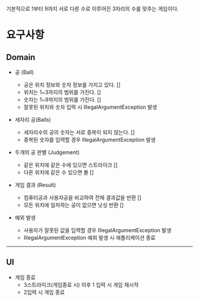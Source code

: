 기본적으로 1부터 9까지 서로 다른 수로 이루어진 3자리의 수를 맞추는 게임이다.

요구사항 
=======

Domain
-----
* 공 (Ball) 
  * 공은 위치 정보와 숫자 정보를 가지고 있다. []
  * 위치는 1~3까지의 범위를 가진다. []
  * 숫자는 1~9까지의 범위를 가진다. []
  * 잘못된 위치와 숫자 입력 시 IllegalArgumentException 발생

* 세자리 공(Balls)
  * 세자리수의 공의 숫자는 서로 중복이 되지 않는다. []
  * 중복된 숫자를 입력할 경우 IllegalArgumentException 발생


* 두개의 공 판별 (Judgement)
  * 같은 위치에 같은 수에 있으면 스트라이크 []
  * 다른 위치에 같은 수 있으면 볼 []
  
  
* 게임 결과 (Result)
  * 컴퓨터공과 사용자공을 비교하여 전체 결과값을 반환 []
  * 모든 위치에 일차하는 공이 없으면 낫싱 반환 []


* 예외 발생
  * 사용자가 잘못된 값을 입력할 경우 IllegalArgumentException 발생
  * IllegalArgumentException 예외 발생 시 애플리케이션 종료 

<hr/>

UI
-----
* 게임 종료
  * 3스트라이크(게임종료 시) 이후 1 입력 시 게임 재시작
  * 2입력 시 게임 종료


